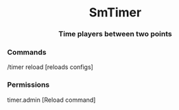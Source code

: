 <h1 align="center">SmTimer</h1>
<h3 align="center">Time players between two points</h3>

<h3 align="left">Commands</h3>
<p align="left">
/timer reload [reloads configs]
</p>

<h3 align="left">Permissions</h3>
<p align="left">
timer.admin [Reload command]
</p>
